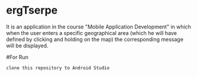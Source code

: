 # ergTserpe

It is an application in the course "Mobile Application Development" in which when the user enters a specific geographical area
(which he will have defined by clicking and holding on the map) the corresponding message will be displayed.

#For Run

```
clone this repository to Android Studio 
```
